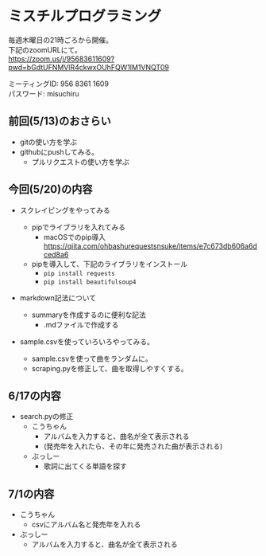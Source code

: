 # ミスチルプログラミング
毎週木曜日の21時ごろから開催。  
下記のzoomURLにて。  
https://zoom.us/j/95683611609?pwd=bGdtUFNMVlR4ckwxOUhFQW1lM1VNQT09
  
ミーティングID: 956 8361 1609  
パスワード: misuchiru  
  
## 前回(5/13)のおさらい
- gitの使い方を学ぶ
- githubにpushしてみる。
    - プルリクエストの使い方を学ぶ


## 今回(5/20)の内容
- スクレイピングをやってみる
    - pipでライブラリを入れてみる
        - macOSでのpip導入
        https://qiita.com/ohbashurequestsnsuke/items/e7c673db606a6dced8a6
    - pipを導入して、下記のライブラリをインストール
        - `pip install requests`
        - `pip install beautifulsoup4`

- markdown記法について
    - summaryを作成するのに便利な記法
        - .mdファイルで作成する

- sample.csvを使っていろいろやってみる。
    - sample.csvを使って曲をランダムに。
    - scraping.pyを修正して、曲を取得しやすくする。

## 6/17の内容
- search.pyの修正
    - こうちゃん
        - アルバムを入力すると、曲名が全て表示される
        - (発売年を入れたら、その年に発売された曲が表示される)
    - ぶっしー
        - 歌詞に出てくる単語を探す

## 7/1の内容
- こうちゃん
    - csvにアルバム名と発売年を入れる
- ぶっしー
    - アルバムを入力すると、曲名が全て表示される

